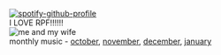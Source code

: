 [![spotify-github-profile](https://spotify-github-profile.kittinanx.com/api/view?uid=uhohnewt&cover_image=true&theme=novatorem&show_offline=false&background_color=121212&interchange=false&bar_color=53b14f&bar_color_cover=false)](https://spotify-github-profile.kittinanx.com/api/view?uid=uhohnewt&redirect=true)
<br>
I LOVE RPF!!!!!!
<br>
![me and my wife](https://files.catbox.moe/lbontw.gif)
<br>
monthly music - [october](https://open.spotify.com/playlist/1k7v2ABG2GZeAdQBQ1fsN7), [november](https://open.spotify.com/playlist/2FEZmtWZHHbpSvZzSydaft), [december](https://open.spotify.com/playlist/3BW6CMGHLzWPUfK1VuUN4t), [january](https://open.spotify.com/playlist/4JcHLyBcDb1yyBEkND65zz)

<!--
**inspirals/inspirals** is a ✨ _special_ ✨ repository because its `README.md` (this file) appears on your GitHub profile.

Here are some ideas to get you started:

- 🔭 I’m currently working on ...
- 🌱 I’m currently learning ...
- 👯 I’m looking to collaborate on ...
- 🤔 I’m looking for help with ...
- 💬 Ask me about ...
- 📫 How to reach me: ...
- 😄 Pronouns: ...
- ⚡ Fun fact: ...
-->

